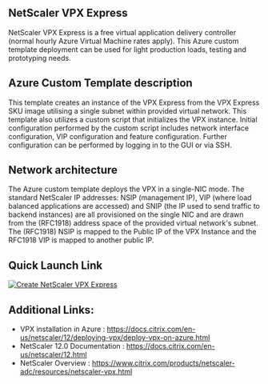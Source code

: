 ## NetScaler VPX Express 
NetScaler VPX Express is a free virtual application delivery controller (normal hourly Azure Virtual Machine rates apply). This Azure custom template deployment can be used for light production loads, testing and prototyping needs. 


## Azure Custom Template description
This template creates an instance of the VPX Express from the VPX Express SKU image utilising a single subnet within provided virtual network. This template also utilizes a custom script that initializes the VPX instance. Initial configuration performed by the custom script includes network interface configuration, VIP configuration and feature configuration. Further configuration can be performed by logging in to the GUI or via SSH.

## Network architecture
The Azure custom template deploys the VPX in a single-NIC mode. The standard NetScaler IP addresses: NSIP (management IP), VIP (where load balanced applications are accessed) and SNIP (the IP used to send traffic to backend instances) are all provisioned on the single NIC and are drawn from the (RFC1918) address space of the provided virtual network's subnet.  The (RFC1918) NSIP is mapped to the Public IP of the VPX Instance and the RFC1918 VIP is mapped to another public IP.

## Quick Launch Link

[![Create NetScaler VPX Express](http://azuredeploy.net/deploybutton.png)](https://portal.azure.com/#create/Microsoft.Template/uri/https%3A%2F%2Fraw.githubusercontent.com%2Fcitrix%2Fnetscaler-azure-templates%2Fmaster%2Ftemplates%2Fexpress_single_nic%2FmainTemplate.json)


## Additional Links:

- VPX installation in Azure : https://docs.citrix.com/en-us/netscaler/12/deploying-vpx/deploy-vpx-on-azure.html
- NetScaler 12.0 Documentation : https://docs.citrix.com/en-us/netscaler/12.html 
- NetScaler Overview : https://www.citrix.com/products/netscaler-adc/resources/netscaler-vpx.html